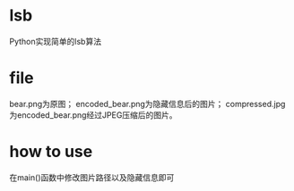 # lsb
Python实现简单的lsb算法

# file
bear.png为原图；
encoded_bear.png为隐藏信息后的图片；
compressed.jpg为encoded_bear.png经过JPEG压缩后的图片。

# how to use
在main()函数中修改图片路径以及隐藏信息即可
